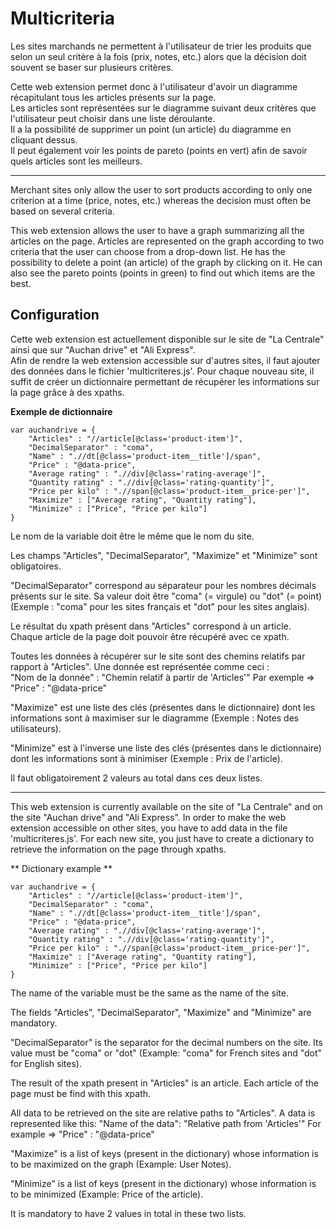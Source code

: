 Multicriteria
==============

Les sites marchands ne permettent à l'utilisateur de trier les produits que selon un seul critère à la fois (prix, notes, etc.) alors que la décision doit souvent se baser sur plusieurs critères.  

Cette web extension permet donc à l'utilisateur d'avoir un diagramme récapitulant tous les articles présents sur la page.  
Les articles sont représentées sur le diagramme suivant deux critères que l'utilisateur peut choisir dans une liste déroulante.  
Il a la possibilité de supprimer un point (un article) du diagramme en cliquant dessus.  
Il peut également voir les points de pareto (points en vert) afin de savoir quels articles sont les meilleurs.  


***********************************************************************************************************************


Merchant sites only allow the user to sort products according to only one criterion at a time (price, notes, etc.) whereas the decision must often be based on several criteria.

This web extension allows the user to have a graph summarizing all the articles on the page.
Articles are represented on the graph according to two criteria that the user can choose from a drop-down list.
He has the possibility to delete a point (an article) of the graph by clicking on it.
He can also see the pareto points (points in green) to find out which items are the best.



Configuration
--------------

Cette web extension est actuellement disponible sur le site de "La Centrale" ainsi que sur "Auchan drive" et "Ali Express".  
Afin de rendre la web extension accessible sur d'autres sites, il faut ajouter des données dans le fichier 'multicriteres.js'.
Pour chaque nouveau site, il suffit de créer un dictionnaire permettant de récupérer les informations sur la page grâce à des xpaths.

**Exemple de dictionnaire**
```
var auchandrive = {
    "Articles" : "//article[@class='product-item']",
    "DecimalSeparator" : "coma",
    "Name" : ".//dt[@class='product-item__title']/span",
    "Price" : "@data-price",
    "Average rating" : ".//div[@class='rating-average']",
    "Quantity rating" : ".//div[@class='rating-quantity']",
    "Price per kilo" : ".//span[@class='product-item__price-per']",
    "Maximize" : ["Average rating", "Quantity rating"],
    "Minimize" : ["Price", "Price per kilo"]
}
```

Le nom de la variable doit être le même que le nom du site.

Les champs "Articles", "DecimalSeparator", "Maximize" et "Minimize" sont obligatoires.

"DecimalSeparator" correspond au séparateur pour les nombres décimals présents sur le site. Sa valeur doit être "coma" (= virgule) ou "dot" (= point) (Exemple : "coma" pour les sites français et "dot" pour les sites anglais).

Le résultat du xpath présent dans "Articles" correspond à un article. Chaque article de la page doit pouvoir être récupéré avec ce xpath.

Toutes les données à récupérer sur le site sont des chemins relatifs par rapport à "Articles".
Une donnée est représentée comme ceci :  
"Nom de la donnée" : "Chemin relatif à partir de 'Articles'"
Par exemple => "Price" : "@data-price"

"Maximize" est une liste des clés (présentes dans le dictionnaire) dont les informations sont à maximiser sur le diagramme (Exemple : Notes des utilisateurs).

"Minimize" est à l'inverse une liste des clés (présentes dans le dictionnaire) dont les informations sont à minimiser (Exemple : Prix de l'article).

Il faut obligatoirement 2 valeurs au total dans ces deux listes.


***********************************************************************************************************************


This web extension is currently available on the site of "La Centrale" and on the site "Auchan drive" and "Ali Express".
In order to make the web extension accessible on other sites, you have to add data in the file 'multicriteres.js'.
For each new site, you just have to create a dictionary to retrieve the information on the page through xpaths.

** Dictionary example **
```
var auchandrive = {
    "Articles" : "//article[@class='product-item']",
    "DecimalSeparator" : "coma",
    "Name" : ".//dt[@class='product-item__title']/span",
    "Price" : "@data-price",
    "Average rating" : ".//div[@class='rating-average']",
    "Quantity rating" : ".//div[@class='rating-quantity']",
    "Price per kilo" : ".//span[@class='product-item__price-per']",
    "Maximize" : ["Average rating", "Quantity rating"],
    "Minimize" : ["Price", "Price per kilo"]
}
```

The name of the variable must be the same as the name of the site.

The fields "Articles", "DecimalSeparator", "Maximize" and "Minimize" are mandatory.

"DecimalSeparator" is the separator for the decimal numbers on the site. Its value must be "coma" or "dot" (Example: "coma" for French sites and "dot" for English sites).

The result of the xpath present in "Articles" is an article. Each article of the page must be find with this xpath.

All data to be retrieved on the site are relative paths to "Articles".
A data is represented like this:
"Name of the data": "Relative path from 'Articles'"
For example => "Price" : "@data-price"

"Maximize" is a list of keys
(present in the dictionary) whose information is to be maximized on the graph (Example: User Notes).

"Minimize" is a list of keys
(present in the dictionary) whose information is to be minimized (Example: Price of the article).

It is mandatory to have 2 values ​​in total in these two lists.
